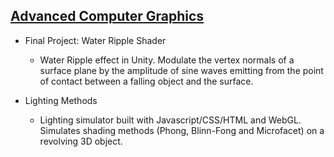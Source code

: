 ## [Advanced Computer Graphics](https://github.com/HungryAdi/Coursework/tree/master/AdvancedComputerGraphics)
 * Final Project: Water Ripple Shader
   - Water Ripple effect in Unity. Modulate the vertex normals of a surface plane by the amplitude of sine waves emitting from the point of contact between a falling object and the surface.
   
 * Lighting Methods
   - Lighting simulator built with Javascript/CSS/HTML and WebGL. Simulates shading methods (Phong, Blinn-Fong and Microfacet) on a revolving 3D object.

